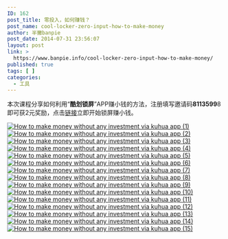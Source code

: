 ```yaml
---
ID: 162
post_title: 零投入，如何赚钱？
post_name: cool-locker-zero-input-how-to-make-money
author: 半撇banpie
post_date: 2014-07-31 23:56:07
layout: post
link: >
  https://www.banpie.info/cool-locker-zero-input-how-to-make-money/
published: true
tags: [ ]
categories:
  - 工具
---
```

本次课程分享如何利用“**酷划锁屏**”APP赚小钱的方法，注册填写邀请码**8113599**8即可获2元奖励，点击[链接][1]立即开始锁屏赚小钱。

[![How to make money without any investment via kuhua app (1)][2]][3] [![How to make money without any investment via kuhua app (2)][4]][5] [![How to make money without any investment via kuhua app (3)][6]][7] [![How to make money without any investment via kuhua app (4)][8]][9] [![How to make money without any investment via kuhua app (5)][10]][11] [![How to make money without any investment via kuhua app (6)][12]][13] [![How to make money without any investment via kuhua app (7)][14]][15] [![How to make money without any investment via kuhua app (8)][16]][17] [![How to make money without any investment via kuhua app (9)][18]][19] [![How to make money without any investment via kuhua app (10)][20]][21] [![How to make money without any investment via kuhua app (11)][22]][23] [![How to make money without any investment via kuhua app (12)][24]][25] [![How to make money without any investment via kuhua app (13)][26]][27] [![How to make money without any investment via kuhua app (14)][28]][29] [![How to make money without any investment via kuhua app (15)][30]][31]

 [1]: http://www.coohua.com/share/index.html?src=81135998_kPkY5T/rSW7uWj23y4snJ9fZKkQ3YWT6mMMfZQ/ULRrCisc0jeCjNPx0GEsTs+W5
 [2]: http://7arnhx.com1.z0.glb.clouddn.com/wp-content/uploads/2014/07/How-to-make-money-without-any-investment-via-kuhua-app-1-600x337.jpg
 [3]: http://7arnhx.com1.z0.glb.clouddn.com/wp-content/uploads/2014/07/How-to-make-money-without-any-investment-via-kuhua-app-1.jpg
 [4]: http://7arnhx.com1.z0.glb.clouddn.com/wp-content/uploads/2014/07/How-to-make-money-without-any-investment-via-kuhua-app-2-600x337.jpg
 [5]: http://7arnhx.com1.z0.glb.clouddn.com/wp-content/uploads/2014/07/How-to-make-money-without-any-investment-via-kuhua-app-2.jpg
 [6]: http://7arnhx.com1.z0.glb.clouddn.com/wp-content/uploads/2014/07/How-to-make-money-without-any-investment-via-kuhua-app-3-600x337.jpg
 [7]: http://7arnhx.com1.z0.glb.clouddn.com/wp-content/uploads/2014/07/How-to-make-money-without-any-investment-via-kuhua-app-3.jpg
 [8]: http://7arnhx.com1.z0.glb.clouddn.com/wp-content/uploads/2014/07/How-to-make-money-without-any-investment-via-kuhua-app-4-600x337.jpg
 [9]: http://7arnhx.com1.z0.glb.clouddn.com/wp-content/uploads/2014/07/How-to-make-money-without-any-investment-via-kuhua-app-4.jpg
 [10]: http://7arnhx.com1.z0.glb.clouddn.com/wp-content/uploads/2014/07/How-to-make-money-without-any-investment-via-kuhua-app-5-600x337.jpg
 [11]: http://7arnhx.com1.z0.glb.clouddn.com/wp-content/uploads/2014/07/How-to-make-money-without-any-investment-via-kuhua-app-5.jpg
 [12]: http://7arnhx.com1.z0.glb.clouddn.com/wp-content/uploads/2014/07/How-to-make-money-without-any-investment-via-kuhua-app-6-600x337.jpg
 [13]: http://7arnhx.com1.z0.glb.clouddn.com/wp-content/uploads/2014/07/How-to-make-money-without-any-investment-via-kuhua-app-6.jpg
 [14]: http://7arnhx.com1.z0.glb.clouddn.com/wp-content/uploads/2014/07/How-to-make-money-without-any-investment-via-kuhua-app-7-600x337.jpg
 [15]: http://7arnhx.com1.z0.glb.clouddn.com/wp-content/uploads/2014/07/How-to-make-money-without-any-investment-via-kuhua-app-7.jpg
 [16]: http://7arnhx.com1.z0.glb.clouddn.com/wp-content/uploads/2014/07/How-to-make-money-without-any-investment-via-kuhua-app-8-600x337.jpg
 [17]: http://7arnhx.com1.z0.glb.clouddn.com/wp-content/uploads/2014/07/How-to-make-money-without-any-investment-via-kuhua-app-8.jpg
 [18]: http://7arnhx.com1.z0.glb.clouddn.com/wp-content/uploads/2014/07/How-to-make-money-without-any-investment-via-kuhua-app-9-600x337.jpg
 [19]: http://7arnhx.com1.z0.glb.clouddn.com/wp-content/uploads/2014/07/How-to-make-money-without-any-investment-via-kuhua-app-9.jpg
 [20]: http://7arnhx.com1.z0.glb.clouddn.com/wp-content/uploads/2014/07/How-to-make-money-without-any-investment-via-kuhua-app-10-600x337.jpg
 [21]: http://7arnhx.com1.z0.glb.clouddn.com/wp-content/uploads/2014/07/How-to-make-money-without-any-investment-via-kuhua-app-10.jpg
 [22]: http://7arnhx.com1.z0.glb.clouddn.com/wp-content/uploads/2014/07/How-to-make-money-without-any-investment-via-kuhua-app-11-600x337.jpg
 [23]: http://7arnhx.com1.z0.glb.clouddn.com/wp-content/uploads/2014/07/How-to-make-money-without-any-investment-via-kuhua-app-11.jpg
 [24]: http://7arnhx.com1.z0.glb.clouddn.com/wp-content/uploads/2014/07/How-to-make-money-without-any-investment-via-kuhua-app-12-600x337.jpg
 [25]: http://7arnhx.com1.z0.glb.clouddn.com/wp-content/uploads/2014/07/How-to-make-money-without-any-investment-via-kuhua-app-12.jpg
 [26]: http://7arnhx.com1.z0.glb.clouddn.com/wp-content/uploads/2014/07/How-to-make-money-without-any-investment-via-kuhua-app-13-600x337.jpg
 [27]: http://7arnhx.com1.z0.glb.clouddn.com/wp-content/uploads/2014/07/How-to-make-money-without-any-investment-via-kuhua-app-13.jpg
 [28]: http://7arnhx.com1.z0.glb.clouddn.com/wp-content/uploads/2014/07/How-to-make-money-without-any-investment-via-kuhua-app-14-600x337.jpg
 [29]: http://7arnhx.com1.z0.glb.clouddn.com/wp-content/uploads/2014/07/How-to-make-money-without-any-investment-via-kuhua-app-14.jpg
 [30]: http://www.banpie.info/wp-content/uploads/2018/11/How-to-make-money-without-any-investment-via-kuhua-app-15-600x337.jpg
 [31]: http://7arnhx.com1.z0.glb.clouddn.com/wp-content/uploads/2014/07/How-to-make-money-without-any-investment-via-kuhua-app-15.jpg
<!--stackedit_data:
eyJoaXN0b3J5IjpbMTYzNjIxNjEyNV19
-->